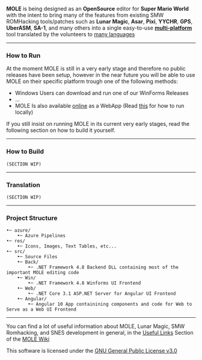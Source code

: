 
**MOLE** is being designed as an **OpenSource**  editor for **Super Mario World** with the intent to bring many of the features from existing SMW ROMHacking tools/patches such as **Lunar Magic**, **Asar**, **Pixi**, **YYCHR**, **GPS**, **UberASM**,  **SA-1**, and many others into a single easy-to-use [**multi-platform**](#how-to-run) tool translated by the volunteers to [many languages](#translation)
___
### How to Run
At the moment MOLE is still in a very early stage and therefore no public releases have been setup, however in the near future you will be able to use MOLE on their specific platform trough one of the following methods:
- Windows Users can download and run one of our WinForms Releases
- ...
- MOLE Is also available [online](https://smw-mole.herokuapp.com/) as a WebApp (Read [this]() for how to run locally)

If you still insist on running MOLE in its current very early stages, read the following section on how to build it yourself.
___
### How to Build
	(SECTION WIP)
___
### Translation
	(SECTION WIP)
___
### Project Structure
```
•─ azure/
	•─ Azure Pipelines
•─ res/
	•─ Icons, Images, Text Tables, etc...
•─ src/
	•─ Source Files
	•─ Back/
		•─ .NET Framework 4.8 Backend DLL containing most of the important MOLE editing code
	•─ Win/
		•─ .NET Framework 4.8 Winforms UI Frontend
	•─ Web/
		•─ .NET Core 3.1 ASP.NET Server for Angular UI Frontend
	•─ Angular/
		•─ Angular 10 App containining components and code for Web to Serve as a Web UI Frontend
```
___
You can find a lot of useful information about MOLE, Lunar Magic, SMW Romhacking, and SNES development in general, in the [Useful Links](/wiki/useful-links) Section of the [MOLE Wiki](/wiki)

This software is licensed under the [GNU General Public License v3.0](/LICENSE.md)

